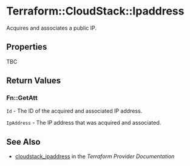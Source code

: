 # Terraform::CloudStack::Ipaddress

Acquires and associates a public IP.

## Properties

TBC

## Return Values

### Fn::GetAtt

`Id` - The ID of the acquired and associated IP address.

`IpAddress` - The IP address that was acquired and associated.

## See Also

* [cloudstack_ipaddress](https://www.terraform.io/docs/providers/cloudstack/r/ipaddress.html) in the _Terraform Provider Documentation_